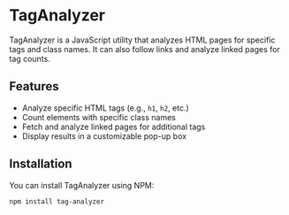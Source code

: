 # TagAnalyzer

TagAnalyzer is a JavaScript utility that analyzes HTML pages for specific tags and class names. It can also follow links and analyze linked pages for tag counts.

## Features
- Analyze specific HTML tags (e.g., `h1`, `h2`, etc.)
- Count elements with specific class names
- Fetch and analyze linked pages for additional tags
- Display results in a customizable pop-up box

## Installation

You can install TagAnalyzer using NPM:

```bash
npm install tag-analyzer

